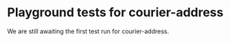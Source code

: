 # Playground tests for courier-address
We are still awaiting the first test run for courier-address.
